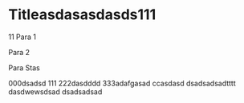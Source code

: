 # Titleasdasasdasds111
11
Para 1

Para 2

Para Stas

000dsadsd
111
222dasdddd
333adafgasad
ccasdasd
dsadsadsadtttt
dasdwewsdsad
dsadsadsad
